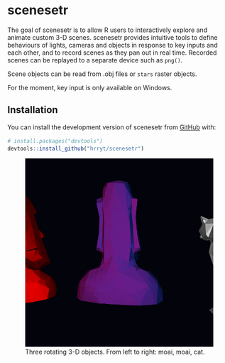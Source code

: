 
<!-- README.md is generated from README.Rmd. Please edit that file -->

# scenesetr

<!-- badges: start -->
<!-- badges: end -->

The goal of scenesetr is to allow R users to interactively explore and
animate custom 3-D scenes. scenesetr provides intuitive tools to define
behaviours of lights, cameras and objects in response to key inputs and
each other, and to record scenes as they pan out in real time. Recorded
scenes can be replayed to a separate device such as `png()`.

Scene objects can be read from .obj files or `stars` raster objects.

For the moment, key input is only available on Windows.

## Installation

You can install the development version of scenesetr from
[GitHub](https://github.com/) with:

``` r
# install.packages("devtools")
devtools::install_github("hrryt/scenesetr")
```

<figure>
<img src="man/figures/README-three.gif"
alt="Three rotating 3-D objects. From left to right: moai, moai, cat." />
<figcaption aria-hidden="true">Three rotating 3-D objects. From left to
right: moai, moai, cat.</figcaption>
</figure>
